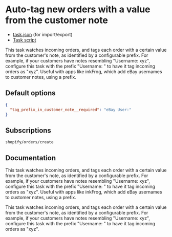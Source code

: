 # Auto-tag new orders with a value from the customer note

* [task.json](../../tasks/auto-tag-new-orders-with-a-value-from-the-customer-note.json) (for import/export)
* [Task script](./script.liquid)

This task watches incoming orders, and tags each order with a certain value from the customer's note, as identified by a configurable prefix. For example, if your customers have notes resembling "Username: xyz", configure this task with the prefix "Username: " to have it tag incoming orders as "xyz". Useful with apps like inkFrog, which add eBay usernames to customer notes, using a prefix.

## Default options

```json
{
  "tag_prefix_in_customer_note__required": "eBay User:"
}
```

## Subscriptions

```liquid
shopify/orders/create
```

## Documentation

This task watches incoming orders, and tags each order with a certain value from the customer's note, as identified by a configurable prefix. For example, if your customers have notes resembling "Username: xyz", configure this task with the prefix "Username: " to have it tag incoming orders as "xyz". Useful with apps like inkFrog, which add eBay usernames to customer notes, using a prefix.

This task watches incoming orders, and tags each order with a certain value from the customer's note, as identified by a configurable prefix. For example, if your customers have notes resembling "Username: xyz", configure this task with the prefix "Username: " to have it tag incoming orders as "xyz".
